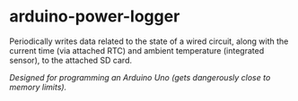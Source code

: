# arduino-power-logger

Periodically writes data related to the state of a wired circuit, along with the current time (via attached RTC) and ambient temperature (integrated sensor), to the attached SD card.

*Designed for programming an Arduino Uno (gets dangerously close to memory limits).*
